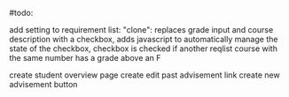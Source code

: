 #todo: 

add setting to requirement list: "clone": replaces grade input and course description with a checkbox,
adds javascript to automatically manage the state of the checkbox, checkbox is checked if another 
reqlist course with the same number has a grade above an F

create student overview page
create edit past advisement link
create new advisement button 

